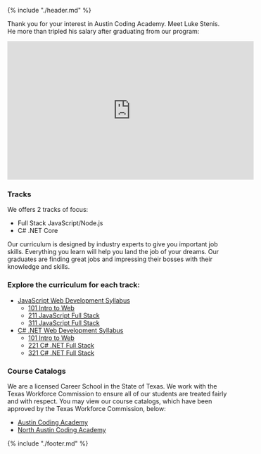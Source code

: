 {% include "./header.md" %}

Thank you for your interest in Austin Coding Academy. Meet Luke Stenis. He more than tripled his salary after graduating from our program:

<iframe width="560" height="315" src="https://www.youtube.com/embed/UTPlFwnKrEo" frameborder="0" allow="autoplay; encrypted-media" allowfullscreen></iframe>

### Tracks

We offers 2 tracks of focus:
* Full Stack JavaScript/Node.js
* C# .NET Core

Our curriculum is designed by industry experts to give you important job skills. Everything you learn will help you land the job of your dreams. Our graduates are finding great jobs and impressing their bosses with their knowledge and skills.

### Explore the curriculum for each track:

* [JavaScript Web Development Syllabus](FSWD-JS.md)
  * [101 Intro to Web](FSWD-JS.md#101-intro-to-web)
  * [211 JavaScript Full Stack](/FSWD-JS.md#211-javascript-full-stack)
  * [311 JavaScript Full Stack](/FSWD-JS.md#311-javascript-full-stack)
* [C# .NET Web Development Syllabus](FSWD-CSHARPDOTNET.md)
  * [101 Intro to Web](/FSWD-CSHARPDOTNET.md#101-intro-to-web)
  * [221 C# .NET Full Stack](/FSWD-CSHARPDOTNET.md#221-c-net-full-stack)
  * [321 C# .NET Full Stack](/FSWD-CSHARPDOTNET.md#321-c-net-full-stack)

### Course Catalogs

We are a licensed Career School in the State of Texas. We work with the Texas Workforce Commission to ensure all of our students are treated fairly and with respect. You may view our course catalogs, which have been approved by the Texas Workforce Commission, below:

* [Austin Coding Academy](https://docs.google.com/document/d/123TPV2I6gx1EWJu0vEwl8_nSzc6pFwtyBGH8i30h2c4/edit?usp=sharing)
* [North Austin Coding Academy](https://docs.google.com/a/austincodingacademy.com/document/d/1LoT7N5vCxANQ7CN-MCS55ZuOtXHgjkJs3qeI8rG_XBE/edit?usp=sharing)
<!-- * [San Antonio Coding Academy](https://docs.google.com/document/d/1ZMtSfoxoiBSwZFmEsM2VOqyUcXc7x8NujfyTPAIF4Vw/edit?usp=sharing) -->

{% include "./footer.md" %}

<!-- * [UX/Freelance (Web Design) Syllabus](FSWD-WEBDESIGN.md)
  * [101 Intro to Web](FSWD-WEBDESIGN.md#101-intro-to-web)
  * [231 UX Development](/FSWD-WEBDESIGN.md#web-design-231-intermediate)
  * [331 Wordpress Development](/FSWD-WEBDESIGN.md#web-design-331-advanced) -->

